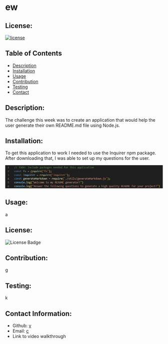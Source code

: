 
  # ew

  ## License:
  [![license](https://img.shields.io/badge/license-Other-blue.svg)](https://img.shields.io/badge/license-Other-blue.svg)

  ## Table of Contents
  - [Description](#description)
  - [Installation](#installation)
  - [Usage](#usage)
  - [Contribution](#contribution)
  - [Testing](#testing)
  - [Contact](#contact)

  ## Description:
  The challenge this week was to create an application that would help the user generate their own README.md file using Node.js.
  
  ## Installation:
  To get this application to work I needed to use the Inquirer npm package. After downloading that, I was able to set up my questions for the user. 

  ![node packages used](./images/nodepackages.png)

  ## Usage:
  a

 ## License:
![License Badge](https://shields.io/badge/license-Other-blue)


  ## Contribution:
  g

  ## Testing:
  k

  ## Contact Information:
  - Github: [v](https://github.com/v)
  - Email: [c](mailto:user@testexample.com)
  - Link to video walkthrough

